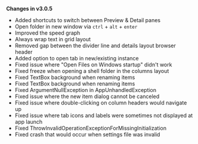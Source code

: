 **Changes in v3.0.5**

- Added shortcuts to switch between Preview & Detail panes
- Open folder in new window via `ctrl` + `alt` + `enter`
- Improved the speed graph
- Always wrap text in grid layout
- Removed gap between the divider line and details layout browser header
- Added option to open tab in new/existing instance
- Fixed issue where "Open Files on Windows startup" didn't work
- Fixed freeze when opening a shell folder in the columns layout
- Fixed TextBox background when renaming items
- Fixed TextBox background when renaming items
- Fixed ArgumentNullException in AppUnhandledException
- Fixed issue where the new item dialog cannot be canceled
- Fixed issue where double-clicking on column headers would navigate up
- Fixed issue where tab icons and labels were sometimes not displayed at app launch
- Fixed ThrowInvalidOperationExceptionForMissingInitialization
- Fixed crash that would occur when settings file was invalid
